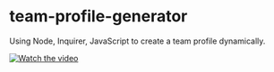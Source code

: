 # team-profile-generator

Using Node, Inquirer, JavaScript to create a team profile dynamically.

[![Watch the video](https://img.youtube.com/vi/2scNyhBZ3Gk/0.jpg)](https://youtu.be/2scNyhBZ3Gk)
